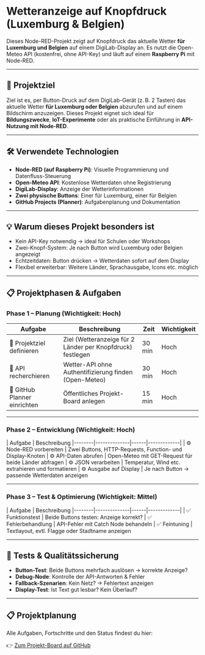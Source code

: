 # Wetteranzeige auf Knopfdruck (Luxemburg & Belgien)

Dieses Node-RED-Projekt zeigt auf Knopfdruck das aktuelle Wetter **für Luxemburg und Belgien** auf einem DigiLab-Display an. 
Es nutzt die Open-Meteo API (kostenfrei, ohne API-Key) und läuft auf einem **Raspberry Pi** mit Node-RED.

---

## 🎯 Projektziel

Ziel ist es, per Button-Druck auf dem DigiLab-Gerät (z. B. 2 Tasten) das aktuelle Wetter **für Luxemburg oder Belgien** abzurufen und auf einem Bildschirm anzuzeigen. Dieses Projekt eignet sich ideal für **Bildungszwecke**, **IoT-Experimente** oder als praktische Einführung in **API-Nutzung mit Node-RED**.

---

## 🛠 Verwendete Technologien

- **Node-RED (auf Raspberry Pi)**: Visuelle Programmierung und Datenfluss-Steuerung  
- **Open-Meteo API**: Kostenlose Wetterdaten ohne Registrierung  
- **DigiLab-Display**: Anzeige der Wetterinformationen  
- **Zwei physische Buttons**: Einer für Luxemburg, einer für Belgien  
- **GitHub Projects (Planner)**: Aufgabenplanung und Dokumentation  

---

## 💡 Warum dieses Projekt besonders ist

- Kein API-Key notwendig → ideal für Schulen oder Workshops  
- Zwei-Knopf-System: Je nach Button wird Luxemburg oder Belgien angezeigt  
- Echtzeitdaten: Button drücken → Wetterdaten sofort auf dem Display  
- Flexibel erweiterbar: Weitere Länder, Sprachausgabe, Icons etc. möglich  

---

## 📋 Projektphasen & Aufgaben

### Phase 1 – Planung (Wichtigkeit: Hoch)

| Aufgabe | Beschreibung | Zeit | Wichtigkeit |
|--------|--------------|------|-------------|
| 📌 Projektziel definieren | Ziel (Wetteranzeige für 2 Länder per Knopfdruck) festlegen | 30 min | Hoch |
| 📌 API recherchieren | Wetter-API ohne Authentifizierung finden (Open-Meteo) | 30 min | Hoch |
| 📌 GitHub Planner einrichten | Öffentliches Projekt-Board anlegen | 15 min | Hoch |

---

### Phase 2 – Entwicklung (Wichtigkeit: Hoch)

| Aufgabe | Beschreibung 
|--------|--------------|------|-------------|
| ⚙️ Node-RED vorbereiten | Zwei Buttons, HTTP-Requests, Function- und Display-Knoten 
| ⚙️ API-Daten abrufen | Open-Meteo mit GET-Request für beide Länder abfragen
| ⚙️ JSON verarbeiten | Temperatur, Wind etc. extrahieren und formatieren 
| ⚙️ Ausgabe auf Display | Je nach Button → passende Wetterdaten anzeigen 

---

### Phase 3 – Test & Optimierung (Wichtigkeit: Mittel)

| Aufgabe | Beschreibung 
|--------|--------------|------|-------------|
| ✅ Funktionstest | Beide Buttons testen: Anzeige korrekt? 
| ✅ Fehlerbehandlung | API-Fehler mit Catch Node behandeln 
| ✅ Feintuning | Textlayout, evtl. Flagge oder Stadtname anzeigen

---

## 🧪 Tests & Qualitätssicherung

- **Button-Test**: Beide Buttons mehrfach auslösen → korrekte Anzeige?  
- **Debug-Node**: Kontrolle der API-Antworten & Fehler  
- **Fallback-Szenarien**: Kein Netz? → Fehlertext anzeigen  
- **Display-Test**: Ist Text gut lesbar? Kein Überlauf?

---

## 📋 Projektplanung

Alle Aufgaben, Fortschritte und den Status findest du hier:

👉 [Zum Projekt-Board auf GitHub](https://github.com/users/fr24244/projects/6)
